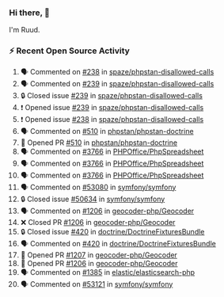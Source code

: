 ### Hi there, 👋

I'm Ruud.
 
### :zap: Recent Open Source Activity

<!--START_SECTION:activity-->
1. 🗣 Commented on [#238](https://github.com/spaze/phpstan-disallowed-calls/issues/238#issuecomment-1881117071) in [spaze/phpstan-disallowed-calls](https://github.com/spaze/phpstan-disallowed-calls)
2. 🗣 Commented on [#239](https://github.com/spaze/phpstan-disallowed-calls/issues/239#issuecomment-1881099504) in [spaze/phpstan-disallowed-calls](https://github.com/spaze/phpstan-disallowed-calls)
3. 🔒 Closed issue [#239](https://github.com/spaze/phpstan-disallowed-calls/issues/239) in [spaze/phpstan-disallowed-calls](https://github.com/spaze/phpstan-disallowed-calls)
4. ❗ Opened issue [#239](https://github.com/spaze/phpstan-disallowed-calls/issues/239) in [spaze/phpstan-disallowed-calls](https://github.com/spaze/phpstan-disallowed-calls)
5. ❗ Opened issue [#238](https://github.com/spaze/phpstan-disallowed-calls/issues/238) in [spaze/phpstan-disallowed-calls](https://github.com/spaze/phpstan-disallowed-calls)
6. 🗣 Commented on [#510](https://github.com/phpstan/phpstan-doctrine/pull/510#issuecomment-1878452555) in [phpstan/phpstan-doctrine](https://github.com/phpstan/phpstan-doctrine)
7. 💪 Opened PR [#510](https://github.com/phpstan/phpstan-doctrine/pull/510) in [phpstan/phpstan-doctrine](https://github.com/phpstan/phpstan-doctrine)
8. 🗣 Commented on [#3766](https://github.com/PHPOffice/PhpSpreadsheet/pull/3766#issuecomment-1876859352) in [PHPOffice/PhpSpreadsheet](https://github.com/PHPOffice/PhpSpreadsheet)
9. 🗣 Commented on [#3766](https://github.com/PHPOffice/PhpSpreadsheet/pull/3766#issuecomment-1876797994) in [PHPOffice/PhpSpreadsheet](https://github.com/PHPOffice/PhpSpreadsheet)
10. 🗣 Commented on [#3766](https://github.com/PHPOffice/PhpSpreadsheet/pull/3766#issuecomment-1876672012) in [PHPOffice/PhpSpreadsheet](https://github.com/PHPOffice/PhpSpreadsheet)
11. 🗣 Commented on [#53080](https://github.com/symfony/symfony/pull/53080#issuecomment-1874134569) in [symfony/symfony](https://github.com/symfony/symfony)
12. 🔒 Closed issue [#50634](https://github.com/symfony/symfony/issues/50634) in [symfony/symfony](https://github.com/symfony/symfony)
13. 🗣 Commented on [#1206](https://github.com/geocoder-php/Geocoder/pull/1206#issuecomment-1866285895) in [geocoder-php/Geocoder](https://github.com/geocoder-php/Geocoder)
14. ❌ Closed PR [#1206](https://github.com/geocoder-php/Geocoder/pull/1206) in [geocoder-php/Geocoder](https://github.com/geocoder-php/Geocoder)
15. 🔒 Closed issue [#420](https://github.com/doctrine/DoctrineFixturesBundle/issues/420) in [doctrine/DoctrineFixturesBundle](https://github.com/doctrine/DoctrineFixturesBundle)
16. 🗣 Commented on [#420](https://github.com/doctrine/DoctrineFixturesBundle/issues/420#issuecomment-1866092939) in [doctrine/DoctrineFixturesBundle](https://github.com/doctrine/DoctrineFixturesBundle)
17. 💪 Opened PR [#1207](https://github.com/geocoder-php/Geocoder/pull/1207) in [geocoder-php/Geocoder](https://github.com/geocoder-php/Geocoder)
18. 💪 Opened PR [#1206](https://github.com/geocoder-php/Geocoder/pull/1206) in [geocoder-php/Geocoder](https://github.com/geocoder-php/Geocoder)
19. 🗣 Commented on [#1385](https://github.com/elastic/elasticsearch-php/pull/1385#issuecomment-1866021432) in [elastic/elasticsearch-php](https://github.com/elastic/elasticsearch-php)
20. 🗣 Commented on [#53121](https://github.com/symfony/symfony/pull/53121#issuecomment-1862506195) in [symfony/symfony](https://github.com/symfony/symfony)
<!--END_SECTION:activity-->
